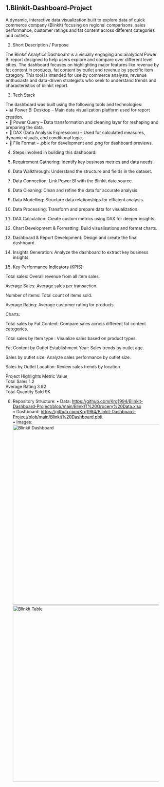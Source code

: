 1.Blinkit-Dashboard-Project
------------------------------
A dynamic, interactive data visualization built to explore data of quick commerce company (Blinkit) focusing on regional comparisons, sales performance, customer ratings and fat content across different categories and outlets. 


2. Short Description / Purpose

The Blinkit Analytics Dashboard is a visually engaging and analytical Power BI report designed to help users explore and compare over different level cities. The dashboard focuses on highlighting major features like revenue by fat content in products, fat content by outlet and revenue by specific item category. This tool is intended for use by commerce analysts, revenue enthusiasts and data-driven strategists who seek to understand trends and characteristics of blinkit report.

3. Tech Stack

The dashboard was built using the following tools and technologies: <Br />
• 📊 Power BI Desktop – Main data visualization platform used for report creation. <Br />
• 📂 Power Query – Data transformation and cleaning layer for reshaping and preparing the data. <Br />
• 🧠 DAX (Data Analysis Expressions) – Used for calculated measures, dynamic visuals, and conditional logic. <Br />
• 📁 File Format – .pbix for development and .png for dashboard previews.

4. Steps involved in building this dashboard:
   
1. Requirement Gathering: Identify key business metrics and data needs.

2. Data Walkthrough: Understand the structure and fields in the dataset.

3. Data Connection: Link Power BI with the Blinkit data source.

4. Data Cleaning: Clean and refine the data for accurate analysis.

5. Data Modelling: Structure data relationships for efficient analysis.

6. Data Processing: Transform and prepare data for visualization.

7. DAX Calculation: Create custom metrics using DAX for deeper insights.

8. Chart Development & Formatting: Build visualisations and format charts.

9. Dashboard & Report Development: Design and create the final dashboard.

10. Insights Generation: Analyze the dashboard to extract key business insights.

5. Key Performance Indicators (KPIS):

Total sales: Overall revenue from all item sales.

Average Sales: Average sales per transaction.

Number of items: Total count of items sold.

Average Rating: Average customer rating for products.

Charts:

Total sales by Fat Content: Compare sales across different fat content categories.

Total sales by Item type : Visualize sales based on product types.

Fat Content by Outlet Establishment Year: Sales trends by outlet age.

Sales by outlet size: Analyze sales performance by outlet size.

Sales by Outlet Location: Review sales trends by location.

Project Highlights Metric Value <Br />
Total Sales 1.2 <Br />
Average Rating 3.92 <Br />
Total Quantity Sold 9K

6. Repository Structure:
• Data: https://github.com/Krg1994/Blinkit-Dashboard-Project/blob/main/BlinkIT%20Grocery%20Data.xlsx <Br />
• Dashboard: https://github.com/Krg1994/Blinkit-Dashboard-Project/blob/main/Blinkit%20Dashboard.pbit <Br />
• Images:<Br />
  <img width="590" alt="Blinkit Dashboard" src="https://github.com/user-attachments/assets/b95031e7-fe0b-4093-87f3-ede62f14fcb0" /> <Br />
     <img width="577" alt="Blinkit Table" src="https://github.com/user-attachments/assets/0cbd7b8c-b274-4f2e-9c9e-9ab650a33acf" />

